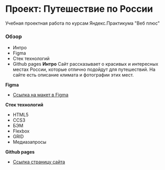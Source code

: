 # Проект: Путешествие по России
Учебная проектная работа по курсам Яндекс.Практикума "Веб плюс"
### Обзор
* Интро
* Figma
* Стек технологий
* Github pages
**Интро**
Сайт рассказывает о красивых и интересных местах России, которые отлично подойдут для путешествий. На сайте есть описание климата и фотографии этих мест.


**Figma**

* [Ссылка на макет в Figma](https://www.figma.com/file/5S2WSbEFL6awjVWJ0NWL8Q/Sprint-3_-Russia-_-desktop-mobile?node-id=28503%3A0)

**Стек технологий**
* HTML5
* CCS3
* БЭМ 
* Flexbox
* GRID
* Медиазапросы

**Github pages**

* [Ссылка страницу сайта](https://danila4191.github.io/russian-travel/)
